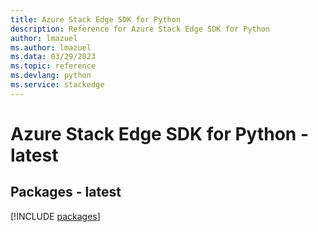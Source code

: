 ```yaml
---
title: Azure Stack Edge SDK for Python
description: Reference for Azure Stack Edge SDK for Python
author: lmazuel
ms.author: lmazuel
ms.data: 03/29/2023
ms.topic: reference
ms.devlang: python
ms.service: stackedge
---
```

# Azure Stack Edge SDK for Python - latest
## Packages - latest
[!INCLUDE [packages](stack-edge-index.md)]